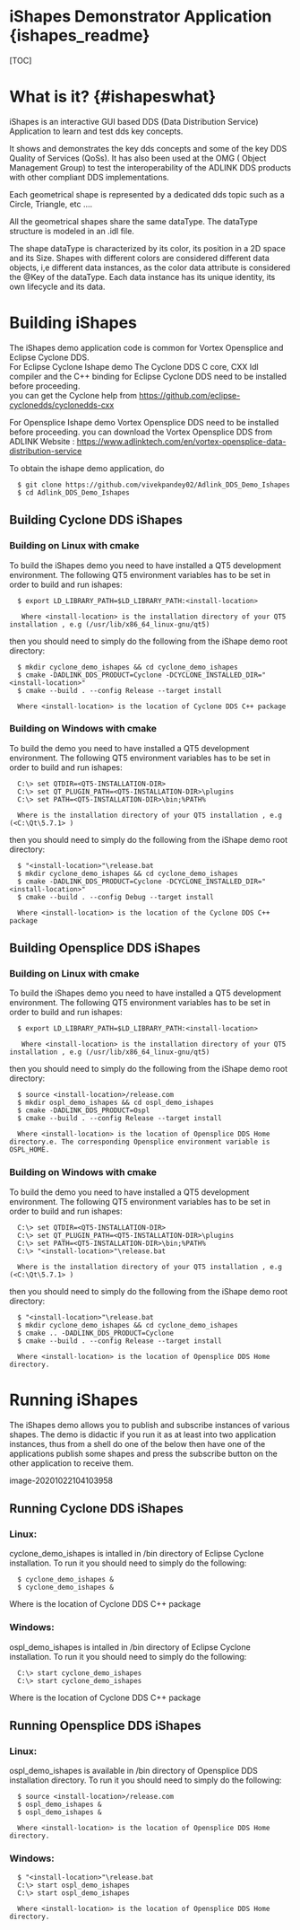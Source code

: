 # iShapes Demonstrator Application {ishapes_readme}
[TOC]

# What is it? {#ishapeswhat}
iShapes is an interactive GUI based DDS (Data Distribution Service) Application to learn and test dds key concepts.

It shows and demonstrates the key dds concepts and some of the key DDS Quality of Services (QoSs). It has also been used at the OMG ( Object Management Group) to test the interoperability of the ADLINK DDS products with other compliant DDS implementations.

Each geometrical shape is represented by a dedicated dds topic such as a Circle, Triangle, etc ....

All the geometrical shapes share the same dataType. The dataType structure is modeled in an .idl file.

The shape dataType is characterized by its color, its position in a 2D space and its Size. Shapes with different colors are considered different data objects, i,e different data instances, as the color data attribute is considered the @Key of the dataType. Each data instance has its unique identity, its own lifecycle and its data.


# Building iShapes

The iShapes demo application code is common for Vortex Opensplice and Eclipse Cyclone DDS.  
For Eclipse Cyclone Ishape demo The Cyclone DDS C core, CXX Idl compiler and the C++ binding for Eclipse Cyclone DDS need to be installed before proceeding.   
you can get the Cyclone help from https://github.com/eclipse-cyclonedds/cyclonedds-cxx

For Opensplice Ishape demo Vortex Opensplice DDS need to be installed before proceeding. you can download the Vortex Opensplice DDS from ADLINK Website : https://www.adlinktech.com/en/vortex-opensplice-data-distribution-service

To obtain the ishape demo application, do  

      $ git clone https://github.com/vivekpandey02/Adlink_DDS_Demo_Ishapes    
      $ cd Adlink_DDS_Demo_Ishapes   


## Building Cyclone DDS iShapes

### Building on Linux with cmake
To build the iShapes demo you need to have installed a QT5 development environment. The following QT5 environment variables has to be set in order to build and run ishapes:
      
      $ export LD_LIBRARY_PATH=$LD_LIBRARY_PATH:<install-location>
      
       Where <install-location> is the installation directory of your QT5 installation , e.g (/usr/lib/x86_64_linux-gnu/qt5)  

then you should need to simply do the following from the iShape demo root directory:

      $ mkdir cyclone_demo_ishapes && cd cyclone_demo_ishapes  
      $ cmake -DADLINK_DDS_PRODUCT=Cyclone -DCYCLONE_INSTALLED_DIR="<install-location>"  
      $ cmake --build . --config Release --target install  
      
      Where <install-location> is the location of Cyclone DDS C++ package  

### Building on Windows with cmake
To build the demo you need to have installed a QT5 development environment. The following QT5 environment variables has to be set in order to build and run ishapes:

      C:\> set QTDIR=<QT5-INSTALLATION-DIR> 
      C:\> set QT_PLUGIN_PATH=<QT5-INSTALLATION-DIR>\plugins  
      C:\> set PATH=<QT5-INSTALLATION-DIR>\bin;%PATH%   
      
      Where is the installation directory of your QT5 installation , e.g (<C:\Qt\5.7.1> )  

then you should need to simply do the following from the iShape demo root directory:

      $ "<install-location>"\release.bat 
      $ mkdir cyclone_demo_ishapes && cd cyclone_demo_ishapes  
      $ cmake -DADLINK_DDS_PRODUCT=Cyclone -DCYCLONE_INSTALLED_DIR="<install-location>"  
      $ cmake --build . --config Debug --target install  
      
      Where <install-location> is the location of the Cyclone DDS C++ package  

## Building Opensplice DDS iShapes

### Building on Linux with cmake

To build the iShapes demo you need to have installed a QT5 development environment. The following QT5 environment variables has to be set in order to build and run ishapes:
      
      $ export LD_LIBRARY_PATH=$LD_LIBRARY_PATH:<install-location>
      
       Where <install-location> is the installation directory of your QT5 installation , e.g (/usr/lib/x86_64_linux-gnu/qt5)  

then you should need to simply do the following from the iShape demo root directory:

      $ source <install-location>/release.com  
      $ mkdir ospl_demo_ishapes && cd ospl_demo_ishapes  
      $ cmake -DADLINK_DDS_PRODUCT=Ospl  
      $ cmake --build . --config Release --target install  
      
      Where <install-location> is the location of Opensplice DDS Home directory.e. The corresponding Opensplice environment variable is OSPL_HOME. 
  

### Building on Windows with cmake
To build the demo you need to have installed a QT5 development environment.  The following QT5 environment variables has to be set in order to build and run ishapes:

      C:\> set QTDIR=<QT5-INSTALLATION-DIR> 
      C:\> set QT_PLUGIN_PATH=<QT5-INSTALLATION-DIR>\plugins  
      C:\> set PATH=<QT5-INSTALLATION-DIR>\bin;%PATH%  
      C:\> "<install-location>"\release.bat  
      
      Where is the installation directory of your QT5 installation , e.g (<C:\Qt\5.7.1> )  

then you should need to simply do the following from the iShape demo root directory:

      $ "<install-location>"\release.bat  
      $ mkdir cyclone_demo_ishapes && cd cyclone_demo_ishapes  
      $ cmake .. -DADLINK_DDS_PRODUCT=Cyclone  
      $ cmake --build . --config Release --target install  
      
      Where <install-location> is the location of Opensplice DDS Home directory.  


# Running iShapes

The iShapes demo allows you to publish and subscribe instances of various shapes. The demo is didactic if you run it as at least into two application instances, thus from a shell do one of the below then have one of the applications publish some shapes and press the subscribe button on the other application to receive them.

image-20201022104103958

## Running Cyclone DDS iShapes
### Linux:
cyclone_demo_ishapes is intalled in <install-location>/bin directory of Eclipse Cyclone installation. To run it  you should need to simply do the following:

      $ cyclone_demo_ishapes &  
      $ cyclone_demo_ishapes &  
  
Where <install-location> is the location of Cyclone DDS C++ package  

### Windows:
ospl_demo_ishapes is intalled in <install-location>/bin directory of Eclipse Cyclone installation. To run it  you should need to simply do the following:  
      
      C:\> start cyclone_demo_ishapes  
      C:\> start cyclone_demo_ishapes  
  
Where <install-location> is the location of Cyclone DDS C++ package  

## Running Opensplice DDS iShapes
### Linux:
ospl_demo_ishapes is available in <installation>/bin directory of Opensplice DDS installation directory. To run it you should need to simply do the following: 

      $ source <install-location>/release.com
      $ ospl_demo_ishapes &
      $ ospl_demo_ishapes &
  
      Where <install-location> is the location of Opensplice DDS Home directory.

### Windows:
      $ "<install-location>"\release.bat 
      C:\> start ospl_demo_ishapes  
      C:\> start ospl_demo_ishapes  
      
      Where <install-location> is the location of Opensplice DDS Home directory.
